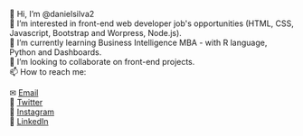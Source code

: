 👋 Hi, I’m @danielsilva2 <br>
👀 I’m interested in front-end web developer job's opportunities (HTML, CSS, Javascript, Bootstrap and Worpress, Node.js). <br>
🌱 I’m currently learning Business Intelligence MBA - with R language, Python and Dashboards.<br>
💞️ I’m looking to collaborate on front-end projects.  <br>
📫 How to reach me: <br>

<!-- 🚀 Site -->
✉ <a href="mailto:daniel.silva0740@gmail.com" target="_blank">Email</a> <br>
🐥 <a href="https://twitter.com/sagazcity/" target="blank">Twitter</a> <br>
📸 <a href="https://www.instagram.com/ehodanniel/" target="blank">Instagram</a> <br>
💼 <a href="https://www.linkedin.com/in/daniel-snascimento/" target="blank">LinkedIn</a>

